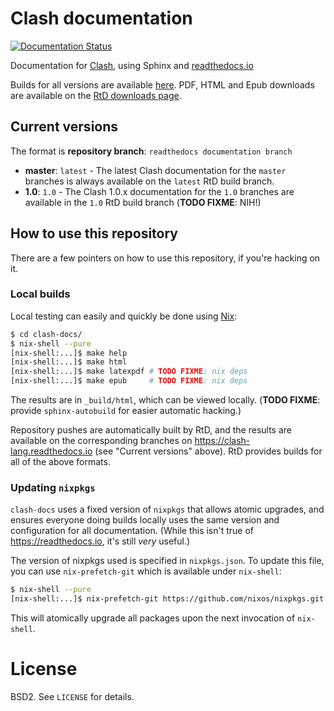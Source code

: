 # Clash documentation

[![Documentation Status][badge-link]][badge-img]

[badge-img]: https://clash-lang.readthedocs.io/en/latest/?badge=latest
[badge-link]: http://readthedocs.org/projects/clash-lang/badge/?version=latest

Documentation for [Clash](http://clash-lang.org), using Sphinx and
[readthedocs.io](https://readthedocs.io)

Builds for all versions are available [here][http-docs]. PDF, HTML and Epub
downloads are available on the [RtD downloads page][rtd].

[http-docs]: https://clash-lang.readthedocs.io
[rtd]: https://readthedocs.org/projects/clash-lang/downloads

## Current versions

The format is **repository branch**: `readthedocs documentation branch`

 - **master**: `latest` - The latest Clash documentation for the `master`
   branches is always available on the `latest` RtD build branch.
 - **1.0**: `1.0` - The Clash 1.0.x documentation for the `1.0` branches
   are available in the `1.0` RtD build branch (**TODO FIXME**: NIH!)

## How to use this repository

There are a few pointers on how to use this repository, if you're hacking on it.

### Local builds

Local testing can easily and quickly be done using [Nix]:

[Nix]: https://nixos.org/nix

```bash
$ cd clash-docs/
$ nix-shell --pure
[nix-shell:...]$ make help
[nix-shell:...]$ make html
[nix-shell:...]$ make latexpdf # TODO FIXME: nix deps
[nix-shell:...]$ make epub     # TODO FIXME: nix deps
```

The results are in `_build/html`, which can be viewed locally. (**TODO FIXME**:
provide `sphinx-autobuild` for easier automatic hacking.)

Repository pushes are automatically built by RtD, and the results are available
on the corresponding branches on https://clash-lang.readthedocs.io (see "Current
versions" above). RtD provides builds for all of the above formats.

### Updating `nixpkgs`

`clash-docs` uses a fixed version of `nixpkgs` that allows atomic upgrades, and
ensures everyone doing builds locally uses the same version and configuration
for all documentation. (While this isn't true of https://readthedocs.io, it's
still *very* useful.)

The version of nixpkgs used is specified in `nixpkgs.json`. To update this file,
you can use `nix-prefetch-git` which is available under `nix-shell`:

```bash
$ nix-shell --pure
[nix-shell:...]$ nix-prefetch-git https://github.com/nixos/nixpkgs.git > nixpkgs.json
```

This will atomically upgrade all packages upon the next invocation of
`nix-shell`.

# License

BSD2. See `LICENSE` for details.

